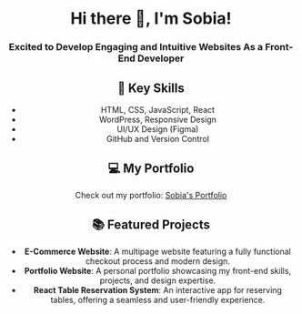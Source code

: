 <div align="center">

# Hi there 👋, I'm Sobia!

### Excited to Develop Engaging and Intuitive Websites As a Front-End Developer

## 🌟 Key Skills
- HTML, CSS, JavaScript, React
- WordPress, Responsive Design
- UI/UX Design (Figma)
- GitHub and Version Control

## 💻 My Portfolio
Check out my portfolio: [Sobia's Portfolio](https://sobia-portfolio.netlify.app)

## 📚 Featured Projects
- **E-Commerce Website**: A multipage website featuring a fully functional checkout process and modern design.
- **Portfolio Website**: A personal portfolio showcasing my front-end skills, projects, and design expertise.
- **React Table Reservation System**: An interactive app for reserving tables, offering a seamless and user-friendly experience.

</div>





